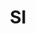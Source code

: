 ---
published:  false
post_id:    2018-SI
title:      SI
images:
  - ext:    00.jpg
    width:  2400
    height: 1802
    meta:   Mt. Triglav
  - ext:    01.jpg
    width:  1802
    height: 2400
    meta:   Mt. Triglav
---